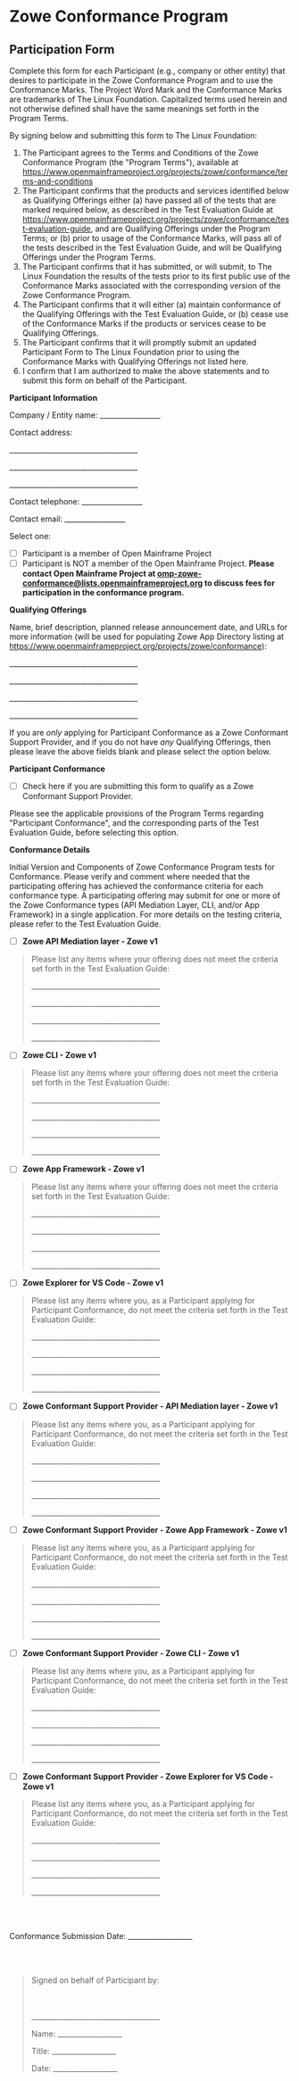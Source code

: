 # Zowe Conformance Program

## Participation Form

Complete this form for each Participant (e.g., company or other entity) that desires to participate in the Zowe Conformance Program and to use the Conformance Marks. The Project Word Mark and the Conformance Marks are trademarks of The Linux Foundation. Capitalized terms used herein and not otherwise defined shall have the same meanings set forth in the Program Terms.

By signing below and submitting this form to The Linux Foundation:

1.  The Participant agrees to the Terms and Conditions of the Zowe Conformance Program (the "Program Terms"), available at <https://www.openmainframeproject.org/projects/zowe/conformance/terms-and-conditions>
2.  The Participant confirms that the products and services identified below as Qualifying Offerings either (a) have passed all of the tests that are marked required below, as described in the Test Evaluation Guide at <https://www.openmainframeproject.org/projects/zowe/conformance/test-evaluation-guide>, and are Qualifying Offerings under the Program Terms; or (b) prior to usage of the Conformance Marks, will pass all of the tests described in the Test Evaluation Guide, and will be Qualifying Offerings under the Program Terms.
3.  The Participant confirms that it has submitted, or will submit, to The Linux Foundation the results of the tests prior to its first public use of the Conformance Marks associated with the corresponding version of the Zowe Conformance Program.
4.  The Participant confirms that it will either (a) maintain conformance of the Qualifying Offerings with the Test Evaluation Guide, or (b) cease use of the Conformance Marks if the products or services cease to be Qualifying Offerings.
5.  The Participant confirms that it will promptly submit an updated Participant Form to The Linux Foundation prior to using the Conformance Marks with Qualifying Offerings not listed here.
6.  I confirm that I am authorized to make the above statements and to submit this form on behalf of the Participant.

**Participant Information**

Company / Entity name: \_\_\_\_\_\_\_\_\_\_\_\_\_\_\_\_\_

Contact address:

\_\_\_\_\_\_\_\_\_\_\_\_\_\_\_\_\_\_\_\_\_\_\_\_\_\_\_\_\_\_\_\_\_\_\_\_

\_\_\_\_\_\_\_\_\_\_\_\_\_\_\_\_\_\_\_\_\_\_\_\_\_\_\_\_\_\_\_\_\_\_\_\_

\_\_\_\_\_\_\_\_\_\_\_\_\_\_\_\_\_\_\_\_\_\_\_\_\_\_\_\_\_\_\_\_\_\_\_\_

Contact telephone: \_\_\_\_\_\_\_\_\_\_\_\_\_\_\_\_\_

Contact email: \_\_\_\_\_\_\_\_\_\_\_\_\_\_\_\_\_

Select one:

- [ ] Participant is a member of Open Mainframe Project
- [ ] Participant is NOT a member of the Open Mainframe Project. **Please contact Open Mainframe Project at <omp-zowe-conformance@lists.openmainframeproject.org> to discuss fees for participation in the conformance program.**

**Qualifying Offerings**

Name, brief description, planned release announcement date, and URLs for more information (will be used for populating Zowe App Directory listing at <https://www.openmainframeproject.org/projects/zowe/conformance>):

\_\_\_\_\_\_\_\_\_\_\_\_\_\_\_\_\_\_\_\_\_\_\_\_\_\_\_\_\_\_\_\_\_\_\_\_

\_\_\_\_\_\_\_\_\_\_\_\_\_\_\_\_\_\_\_\_\_\_\_\_\_\_\_\_\_\_\_\_\_\_\_\_

\_\_\_\_\_\_\_\_\_\_\_\_\_\_\_\_\_\_\_\_\_\_\_\_\_\_\_\_\_\_\_\_\_\_\_\_

\_\_\_\_\_\_\_\_\_\_\_\_\_\_\_\_\_\_\_\_\_\_\_\_\_\_\_\_\_\_\_\_\_\_\_\_

If you are _only_ applying for Participant Conformance as a Zowe Conformant Support Provider, and if you do not have _any_ Qualifying Offerings, then please leave the above fields blank and please select the option below.

**Participant Conformance**

- [ ] Check here if you are submitting this form to qualify as a Zowe Conformant Support Provider.

Please see the applicable provisions of the Program Terms regarding "Participant Conformance", and the corresponding parts of the Test Evaluation Guide, before selecting this option.

**Conformance Details**

Initial Version and Components of Zowe Conformance Program tests for Conformance. Please verify and comment where needed that the participating offering has achieved the conformance criteria for each conformance type. A participating offering may submit for one or more of the Zowe Conformance types (API Mediation Layer, CLI, and/or App Framework) in a single application. For more details on the testing criteria, please refer to the Test Evaluation Guide.

- [ ] **Zowe API Mediation layer - Zowe v1**

> Please list any items where your offering does not meet the criteria set forth in the Test Evaluation Guide:
>
> \_\_\_\_\_\_\_\_\_\_\_\_\_\_\_\_\_\_\_\_\_\_\_\_\_\_\_\_\_\_\_\_\_\_\_\_
>
> \_\_\_\_\_\_\_\_\_\_\_\_\_\_\_\_\_\_\_\_\_\_\_\_\_\_\_\_\_\_\_\_\_\_\_\_
>
> \_\_\_\_\_\_\_\_\_\_\_\_\_\_\_\_\_\_\_\_\_\_\_\_\_\_\_\_\_\_\_\_\_\_\_\_
>
> \_\_\_\_\_\_\_\_\_\_\_\_\_\_\_\_\_\_\_\_\_\_\_\_\_\_\_\_\_\_\_\_\_\_\_\_

- [ ] **Zowe CLI - Zowe v1**

> Please list any items where your offering does not meet the criteria set forth in the Test Evaluation Guide:
>
> \_\_\_\_\_\_\_\_\_\_\_\_\_\_\_\_\_\_\_\_\_\_\_\_\_\_\_\_\_\_\_\_\_\_\_\_
>
> \_\_\_\_\_\_\_\_\_\_\_\_\_\_\_\_\_\_\_\_\_\_\_\_\_\_\_\_\_\_\_\_\_\_\_\_
>
> \_\_\_\_\_\_\_\_\_\_\_\_\_\_\_\_\_\_\_\_\_\_\_\_\_\_\_\_\_\_\_\_\_\_\_\_
>
> \_\_\_\_\_\_\_\_\_\_\_\_\_\_\_\_\_\_\_\_\_\_\_\_\_\_\_\_\_\_\_\_\_\_\_\_

- [ ] **Zowe App Framework - Zowe v1**

> Please list any items where your offering does not meet the criteria set forth in the Test Evaluation Guide:
>
> \_\_\_\_\_\_\_\_\_\_\_\_\_\_\_\_\_\_\_\_\_\_\_\_\_\_\_\_\_\_\_\_\_\_\_\_
>
> \_\_\_\_\_\_\_\_\_\_\_\_\_\_\_\_\_\_\_\_\_\_\_\_\_\_\_\_\_\_\_\_\_\_\_\_
>
> \_\_\_\_\_\_\_\_\_\_\_\_\_\_\_\_\_\_\_\_\_\_\_\_\_\_\_\_\_\_\_\_\_\_\_\_
>
> \_\_\_\_\_\_\_\_\_\_\_\_\_\_\_\_\_\_\_\_\_\_\_\_\_\_\_\_\_\_\_\_\_\_\_\_

- [ ] **Zowe Explorer for VS Code - Zowe v1**

> Please list any items where you, as a Participant applying for Participant Conformance, do not meet the criteria set forth in the Test Evaluation Guide:
>
> \_\_\_\_\_\_\_\_\_\_\_\_\_\_\_\_\_\_\_\_\_\_\_\_\_\_\_\_\_\_\_\_\_\_\_\_
>
> \_\_\_\_\_\_\_\_\_\_\_\_\_\_\_\_\_\_\_\_\_\_\_\_\_\_\_\_\_\_\_\_\_\_\_\_
>
> \_\_\_\_\_\_\_\_\_\_\_\_\_\_\_\_\_\_\_\_\_\_\_\_\_\_\_\_\_\_\_\_\_\_\_\_
>
> \_\_\_\_\_\_\_\_\_\_\_\_\_\_\_\_\_\_\_\_\_\_\_\_\_\_\_\_\_\_\_\_\_\_\_\_

- [ ] **Zowe Conformant Support Provider - API Mediation layer - Zowe v1**

> Please list any items where you, as a Participant applying for Participant Conformance, do not meet the criteria set forth in the Test Evaluation Guide:
>
> \_\_\_\_\_\_\_\_\_\_\_\_\_\_\_\_\_\_\_\_\_\_\_\_\_\_\_\_\_\_\_\_\_\_\_\_
>
> \_\_\_\_\_\_\_\_\_\_\_\_\_\_\_\_\_\_\_\_\_\_\_\_\_\_\_\_\_\_\_\_\_\_\_\_
>
> \_\_\_\_\_\_\_\_\_\_\_\_\_\_\_\_\_\_\_\_\_\_\_\_\_\_\_\_\_\_\_\_\_\_\_\_
>
> \_\_\_\_\_\_\_\_\_\_\_\_\_\_\_\_\_\_\_\_\_\_\_\_\_\_\_\_\_\_\_\_\_\_\_\_

- [ ] **Zowe Conformant Support Provider - Zowe App Framework - Zowe v1**

> Please list any items where you, as a Participant applying for Participant Conformance, do not meet the criteria set forth in the Test Evaluation Guide:
>
> \_\_\_\_\_\_\_\_\_\_\_\_\_\_\_\_\_\_\_\_\_\_\_\_\_\_\_\_\_\_\_\_\_\_\_\_
>
> \_\_\_\_\_\_\_\_\_\_\_\_\_\_\_\_\_\_\_\_\_\_\_\_\_\_\_\_\_\_\_\_\_\_\_\_
>
> \_\_\_\_\_\_\_\_\_\_\_\_\_\_\_\_\_\_\_\_\_\_\_\_\_\_\_\_\_\_\_\_\_\_\_\_
>
> \_\_\_\_\_\_\_\_\_\_\_\_\_\_\_\_\_\_\_\_\_\_\_\_\_\_\_\_\_\_\_\_\_\_\_\_

- [ ] **Zowe Conformant Support Provider - Zowe CLI - Zowe v1**

> Please list any items where you, as a Participant applying for Participant Conformance, do not meet the criteria set forth in the Test Evaluation Guide:
>
> \_\_\_\_\_\_\_\_\_\_\_\_\_\_\_\_\_\_\_\_\_\_\_\_\_\_\_\_\_\_\_\_\_\_\_\_
>
> \_\_\_\_\_\_\_\_\_\_\_\_\_\_\_\_\_\_\_\_\_\_\_\_\_\_\_\_\_\_\_\_\_\_\_\_
>
> \_\_\_\_\_\_\_\_\_\_\_\_\_\_\_\_\_\_\_\_\_\_\_\_\_\_\_\_\_\_\_\_\_\_\_\_
>
> \_\_\_\_\_\_\_\_\_\_\_\_\_\_\_\_\_\_\_\_\_\_\_\_\_\_\_\_\_\_\_\_\_\_\_\_

- [ ] **Zowe Conformant Support Provider - Zowe Explorer for VS Code - Zowe v1**

> Please list any items where you, as a Participant applying for Participant Conformance, do not meet the criteria set forth in the Test Evaluation Guide:
>
> \_\_\_\_\_\_\_\_\_\_\_\_\_\_\_\_\_\_\_\_\_\_\_\_\_\_\_\_\_\_\_\_\_\_\_\_
>
> \_\_\_\_\_\_\_\_\_\_\_\_\_\_\_\_\_\_\_\_\_\_\_\_\_\_\_\_\_\_\_\_\_\_\_\_
>
> \_\_\_\_\_\_\_\_\_\_\_\_\_\_\_\_\_\_\_\_\_\_\_\_\_\_\_\_\_\_\_\_\_\_\_\_
>
> \_\_\_\_\_\_\_\_\_\_\_\_\_\_\_\_\_\_\_\_\_\_\_\_\_\_\_\_\_\_\_\_\_\_\_\_

<br><br>

Conformance Submission Date: \_\_\_\_\_\_\_\_\_\_\_\_\_\_\_\_\_\_

<br><br>

> Signed on behalf of Participant by:
>
> <br><br>
> \_\_\_\_\_\_\_\_\_\_\_\_\_\_\_\_\_\_\_\_\_\_\_\_\_\_\_\_\_\_\_\_\_\_\_\_
>
>
> Name: \_\_\_\_\_\_\_\_\_\_\_\_\_\_\_\_\_\_
>
>
> Title: \_\_\_\_\_\_\_\_\_\_\_\_\_\_\_\_\_\_
>
>
> Date: \_\_\_\_\_\_\_\_\_\_\_\_\_\_\_\_\_\_
